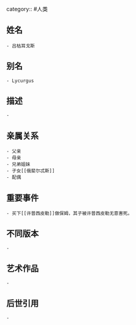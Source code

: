 category:: #人类
## 姓名
	- 吕枯耳戈斯
## 别名
	- Lycurgus
## 描述
	-
## 亲属关系
	- 父亲
	- 母亲
	- 兄弟姐妹
	- 子女[[俄斐尔忒斯]]
	- 配偶
## 重要事件
	- 买下[[许普西皮勒]]做保姆，其子被许普西皮勒无意害死。
## 不同版本
	-
## 艺术作品
	-
## 后世引用
	-
